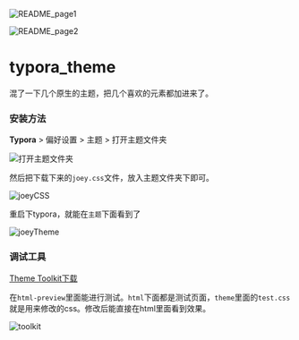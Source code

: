 ![README_page1](http://ww2.sinaimg.cn/large/006tNc79ly1g4lfddokhyj30u016htcb.jpg)

![README_page2](http://ww4.sinaimg.cn/large/006tNc79ly1g4lfdfmkdvj30yg0ly76a.jpg)

# typora_theme
混了一下几个原生的主题，把几个喜欢的元素都加进来了。

### 安装方法

**Typora** > 偏好设置 > 主题 > 打开主题文件夹

![打开主题文件夹](http://ww2.sinaimg.cn/large/006tNc79ly1g4lfdcebqnj30ef06174l.jpg)

然后把下载下来的`joey.css`文件，放入主题文件夹下即可。

![joeyCSS](http://ww1.sinaimg.cn/large/006tNc79ly1g4lfdenxn7j304t02y0sv.jpg)

重启下typora，就能在`主题`下面看到了

![joeyTheme](http://ww1.sinaimg.cn/large/006tNc79ly1g4lfdg31rjj306503maa7.jpg)



### 调试工具

[Theme Toolkit下载](https://github.com/typora/typora-theme-toolkit)

在`html-preview`里面能进行测试。`html`下面都是测试页面，`theme`里面的`test.css`就是用来修改的css。修改后能直接在html里面看到效果。

![toolkit](http://ww1.sinaimg.cn/large/006tNc79ly1g4lfdbl2x6j308k08ft9b.jpg)

